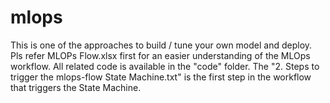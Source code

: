# mlops

This is one of the approaches to build / tune your own model and deploy.
Pls refer MLOPs Flow.xlsx first for an easier understanding of the MLOps workflow.
All related code is available in the "code" folder.
The "2. Steps to trigger the mlops-flow State Machine.txt" is the first step in the workflow that triggers the State Machine.
